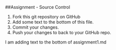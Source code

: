##Assignment - Source Control
1. Fork this git repository on GitHub
2. Add some text to the bottom of this file.
3. Commit your changes.
4. Push your changes to back to your GitHub repo.

I am adding text to the bottom of assignment1.md